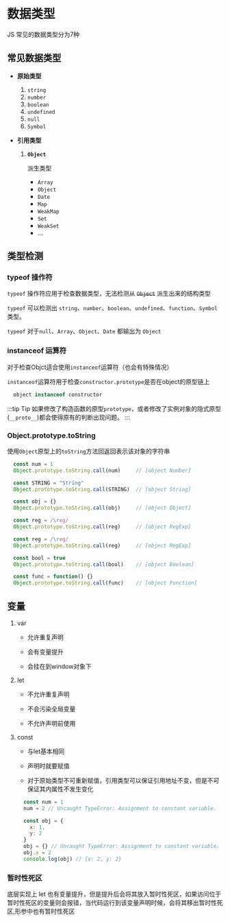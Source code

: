 # 数据类型

JS 常见的数据类型分为7种

## 常见数据类型

- **原始类型**

  1. `string`
  2. `number`
  3. `boolean`
  4. `undefined`
  5. `null`
  6. `Symbol`

- **引用类型**

  1. **`Object`**

      派生类型

      - `Array`
      - `Object`
      - `Date`
      - `Map`
      - `WeakMap`
      - `Set`
      - `WeakSet`
      - ...

## 类型检测

### **typeof 操作符**

`typeof` 操作符应用于检查数据类型，无法检测从 ~~`Object`~~ 派生出来的结构类型

`typeof` 可以检测出 `string`、`number`、`boolean`、`undefined`、`function`、`Symbol`类型。

`typeof` 对于`null`、`Array`、`Object`、`Date` 都输出为 `Object`

### **instanceof 运算符**

对于检查Objct适合使用`instanceof`运算符（也会有特殊情况）

`instanceof`运算符用于检查`constructor.prototype`是否在object的原型链上

```js
  object instanceof constructor
```

:::tip Tip
如果修改了构造函数的原型`prototype`，或者修改了实例对象的隐式原型(`__proto__`)都会使得原有的判断出现问题。
:::

### **Object.prototype.toString**

使用`Object`原型上的`toString`方法回返回表示该对象的字符串

```js
  const num = 1
  Object.prototype.toString.call(num)     // [object Number]

  const STRING = "String"
  Object.prototype.toString.call(STRING)  // [object String]

  const obj = {}
  Object.prototype.toString.call(obj)     // [object Object]

  const reg = /\reg/
  Object.prototype.toString.call(reg)     // [object RegExp]

  const reg = /\reg/
  Object.prototype.toString.call(reg)     // [object RegExp]

  const bool = true
  Object.prototype.toString.call(bool)    // [object Boolean]

  const func = function() {}
  Object.prototype.toString.call(func)    // [object Function]
```

## 变量

1. var

   - 允许重复声明

   - 会有变量提升

   - 会挂在到window对象下

2. let

   - 不允许重复声明

   - 不会污染全局变量

   - 不允许声明前使用

3. const

   - 与let基本相同

   - 声明时就要赋值

   - 对于原始类型不可重新赋值，引用类型可以保证引用地址不变，但是不可保证其内属性不发生变化

    ```js
      const num = 1
      num = 2 // Uncaught TypeError: Assignment to constant variable.

      const obj = {
        x: 1,
        y: 2
      }
      obj = {} // Uncaught TypeError: Assignment to constant variable.
      obj.x = 2
      console.log(obj) // {x: 2, y: 2}
    ```

### 暂时性死区

底层实现上 let 也有变量提升，但是提升后会将其放入暂时性死区，如果访问位于暂时性死区的变量则会报错，当代码运行到该变量声明时候，会将其移出暂时性死区,形参中也有暂时性死区
